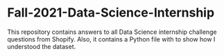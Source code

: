 # Fall-2021-Data-Science-Internship

This repository contains answers to all Data Science internship challenge questions from Shopify. Also, it contains a Python file with to show how I understood the dataset.
